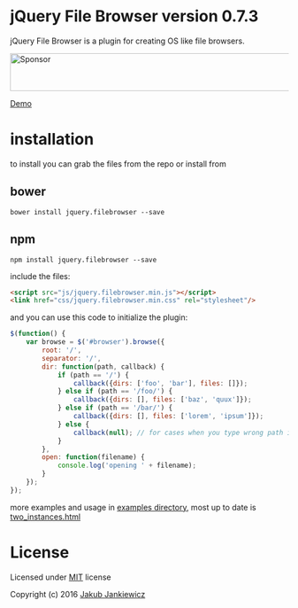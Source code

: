 # jQuery File Browser version 0.7.3

jQuery File Browser is a plugin for creating OS like file browsers.

<a href="https://app.codesponsor.io/link/mm9ExaTRnnyn4TH8MFkSL6zG/jcubic/jquery.filebrowser" rel="nofollow"><img src="https://app.codesponsor.io/embed/mm9ExaTRnnyn4TH8MFkSL6zG/jcubic/jquery.filebrowser.svg" style="width: 888px; height: 68px;" alt="Sponsor" /></a>

[Demo](http://codepen.io/jcubic/pen/aBKYRR)

# installation

to install you can grab the files from the repo or install from

## bower

```
bower install jquery.filebrowser --save
```

## npm

```
npm install jquery.filebrowser --save
```

include the files:

```html
<script src="js/jquery.filebrowser.min.js"></script>
<link href="css/jquery.filebrowser.min.css" rel="stylesheet"/>
```

and you can use this code to initialize the plugin:

```javascript
$(function() {
    var browse = $('#browser').browse({
        root: '/',
        separator: '/',
        dir: function(path, callback) {
            if (path == '/') {
                callback({dirs: ['foo', 'bar'], files: []});
            } else if (path == '/foo/') {
                callback({dirs: [], files: ['baz', 'quux']});
            } else if (path == '/bar/') {
                callback({dirs: [], files: ['lorem', 'ipsum']});
            } else {
                callback(null); // for cases when you type wrong path in address bar
            }
        },
        open: function(filename) {
            console.log('opening ' + filename);
        }
    });
});
```

more examples and usage in [examples directory](https://github.com/jcubic/jquery.filebrowser/tree/master/examples), most up to date is [two_instances.html](https://github.com/jcubic/jquery.filebrowser/blob/master/examples/two_instances.html)

# License

Licensed under [MIT](http://opensource.org/licenses/MIT) license

Copyright (c) 2016 [Jakub Jankiewicz](http://jcubic.pl)

